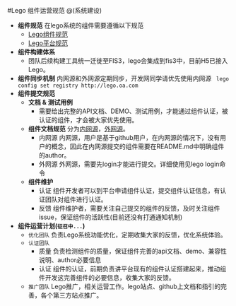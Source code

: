 #Lego 组件运营规范
@(系统建设)

+   **组件规范**
    在lego系统的组件需要遵循以下规范
    +   [Lego组件规范](https://github.com/imweb/code-guide/blob/master/lego/SPECIFICATION.md)
    +   [Lego平台规范](https://github.com/imweb/code-guide/blob/master/lego/PLATFORM-SPECIFICATION.md)
+   **组件构建体系**
    +   团队后续构建工具统一迁徙至FIS3，lego会集成到fis3中，目前H5已接入Lego。
+   **组件同步机制**
    内网源和外网源定期同步，开发网同学请优先使用内网源
    ` lego config set registry http://lego.oa.com`
+   **组件提交规范**
    +   **文档 & 测试用例**
        +   需要给出完整的API文档、DEMO、测试用例，才能通过组件认证，被认证的组件，才会被大家优先使用。
    +   **组件文档规范**
        分为[内网源](http://lego.oa.com)，[外网源](http://lego.imweb.io)。
        +   内网源
            内网源，用户是基于github用户，在内网源的情况下，没有用户的概念，因此在内网源提交的组件需要在README.md中明确组件的author。
        +   外网源
            外网源，需要先login才能进行提交。详细使用见lego login命令
    +   **组件维护**
        +   认证
            组件开发者可以到平台申请组件认证，提交组件认证信息，有认证团队对组件进行认证。
        +   反馈
            组件维护者，需要关注自己提交的组件的反馈，及时关注组件issue，保证组件的活跃性(目前还没有打通通知机制)
+   **组件运营计划(`征召中...`)**
    +   `优化团队`
        负责Lego系统功能优化，定期收集大家的反馈，优化系统体验。
    +   `认证团队`
        +   质量
            负责检测组件的质量，保证组件完善的api文档、demo、兼容性说明、author必要信息
        +   认证
            组件的认证，前期负责讲平台现有的组件认证搭建起来，推动组件开发这完善组件的必要信息，收集大家的反馈。
    +   `推广团队`
        Lego推广，相关运营工作。lego站点、github上文档和指引的完善，各个第三方站点推广。